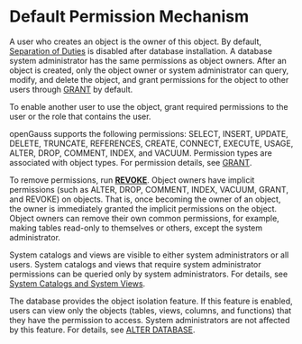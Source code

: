 # Default Permission Mechanism<a name="EN-US_TOPIC_0289899957"></a>

A user who creates an object is the owner of this object. By default,  [Separation of Duties](en-us_topic_0289900233.md)  is disabled after database installation. A database system administrator has the same permissions as object owners. After an object is created, only the object owner or system administrator can query, modify, and delete the object, and grant permissions for the object to other users through  [GRANT](en-us_topic_0283137177.md)  by default.

To enable another user to use the object, grant required permissions to the user or the role that contains the user.

openGauss supports the following permissions: SELECT, INSERT, UPDATE, DELETE, TRUNCATE, REFERENCES, CREATE, CONNECT, EXECUTE, USAGE, ALTER, DROP, COMMENT, INDEX, and VACUUM. Permission types are associated with object types. For permission details, see  [GRANT](en-us_topic_0283137177.md).

To remove permissions, run  **[REVOKE](en-us_topic_0283137669.md)**. Object owners have implicit permissions \(such as ALTER, DROP, COMMENT, INDEX, VACUUM, GRANT, and REVOKE\) on objects. That is, once becoming the owner of an object, the owner is immediately granted the implicit permissions on the object. Object owners can remove their own common permissions, for example, making tables read-only to themselves or others, except the system administrator.

System catalogs and views are visible to either system administrators or all users. System catalogs and views that require system administrator permissions can be queried only by system administrators. For details, see  [System Catalogs and System Views](en-us_topic_0283137589.md).

The database provides the object isolation feature. If this feature is enabled, users can view only the objects \(tables, views, columns, and functions\) that they have the permission to access. System administrators are not affected by this feature. For details, see  [ALTER DATABASE](en-us_topic_0283136981.md).

